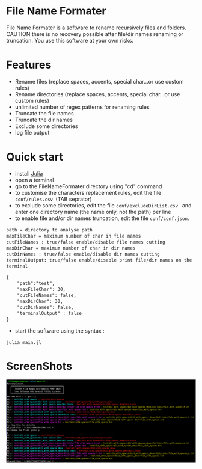 

#  File Name Formater
File Name Formater is a software to rename recursively files and folders.
CAUTION there is no recovery possible after file/dir names renaming or truncation.
You use this software at your own risks.

# Features
- Rename files (replace spaces, accents, special char...or use custom rules)
- Rename directories (replace spaces, accents, special char...or use custom rules)
- unlimited number of regex patterns for renaming rules
- Truncate the file names
- Truncate the dir names
- Exclude some directories
- log file output

# Quick start
- install [Julia](https://julialang.org/downloads/)
- open a terminal
- go to the FileNameFormater directory using "cd" command
- to customise the characters replacement rules, edit the file ```conf/rules.csv ```(TAB seprator)
- to exclude some directories, edit the file ```conf/excludeDirList.csv ``` and enter one directory name (the name only, not the path) per line
- to enable file and/or dir names truncation, edit the file ```conf/conf.json```.




```
path = directory to analyse path
maxFileChar = maximum number of char in file names
cutFileNames : true/false enable/disable file names cutting
maxDirChar = maximum number of char in dir names
cutDirNames : true/false enable/disable dir names cutting
terminalOutput: true/false enable/disable print file/dir names on the terminal
```

```
{
    "path":"test",
    "maxFileChar": 30,
    "cutFileNames": false,
    "maxDirChar": 30,
    "cutDirNames": false,
    "terminalOutput" : false
}

```

- start the software using the syntax :

```
julia main.jl 
```

# ScreenShots
![CLI](src/images/screenshot.png)
